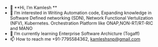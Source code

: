 - 👋 **Hi, I’m Kamlesh **
- 👀 I’m interested in Writing Automation code, Expanding knowledge in Software Defined networking (SDN), Network Functional Vertulization (NFV), Kubernetes. Orchestration Platform like ONAP,NON-RT/RT-RIC and MANO
- 🌱 I’m currently learning Enterprise Software Archicture (Togaff) 
- 📫 How to reach me +91-7795584362, kamleshsnp@gmail.com

<!---
kamleshsnp/kamleshsnp is a ✨ special ✨ repository because its `README.md` (this file) appears on your GitHub profile.
You can click the Preview link to take a look at your changes.
--->
